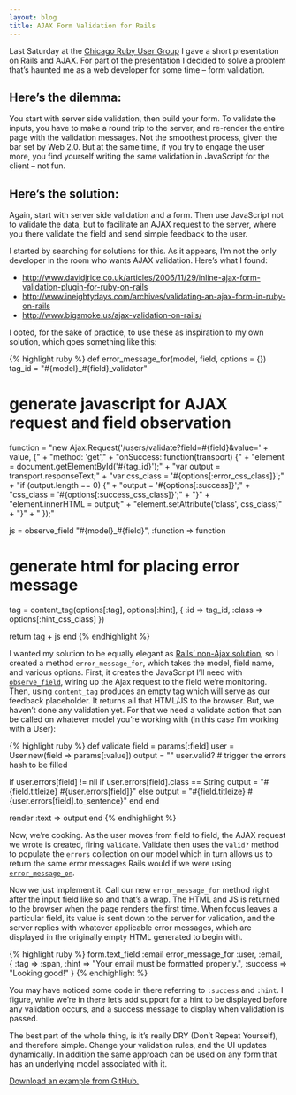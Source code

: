 ```yaml
---
layout: blog
title: AJAX Form Validation for Rails
---
```


Last Saturday at the [Chicago Ruby User Group][1] I gave a short presentation on Rails and AJAX. For part of the presentation I decided to solve a problem that’s haunted me as a web developer for some time – form validation.

## Here’s the dilemma:

You start with server side validation, then build your form. To validate the inputs, you have to make a round trip to the server, and re-render the entire page with the validation messages. Not the smoothest process, given the bar set by Web 2.0. But at the same time, if you try to engage the user more, you find yourself writing the same validation in JavaScript for the client – not fun.

## Here’s the solution:

Again, start with server side validation and a form. Then use JavaScript not to validate the data, but to facilitate an AJAX request to the server, where you there validate the field and send simple feedback to the user.

I started by searching for solutions for this. As it appears, I’m not the only developer in the room who wants AJAX validation. Here’s what I found:

* <http://www.davidjrice.co.uk/articles/2006/11/29/inline-ajax-form-validation-plugin-for-ruby-on-rails>
* <http://www.ineightydays.com/archives/validating-an-ajax-form-in-ruby-on-rails>
* <http://www.bigsmoke.us/ajax-validation-on-rails/>

I opted, for the sake of practice, to use these as inspiration to my own solution, which goes something like this:

{% highlight ruby %}
def error_message_for(model, field, options = {})
  tag_id = "#{model}_#{field}_validator"

  # generate javascript for AJAX request and field observation
  function = "new Ajax.Request('/users/validate?field=#{field}&value=' + value, {" +
    "method: 'get'," +
    "onSuccess: function(transport) {" +
      "element = document.getElementById('#{tag_id}');" +
      "var output = transport.responseText;" +
      "var css_class = '#{options[:error_css_class]}';" +
      "if (output.length == 0) {" +
        "output = '#{options[:success]}';" +
        "css_class = '#{options[:success_css_class]}';" +
      "}" +
      "element.innerHTML = output;" +
      "element.setAttribute('class', css_class)" +
    "}" +
  " });"

  js = observe_field "#{model}_#{field}", :function => function

  # generate html for placing error message
  tag = content_tag(options[:tag], options[:hint], {
    :id => tag_id, :class => options[:hint_css_class]
  })

  return tag + js
end
{% endhighlight %}

I wanted my solution to be equally elegant as [Rails’ non-Ajax solution][3], so I created a method `error_message_for`, which takes the model, field name, and various options. First, it creates the JavaScript I’ll need with [`observe_field`][4], wiring up the Ajax request to the field we’re monitoring. Then, using [`content_tag`][5] produces an empty tag which will serve as our feedback placeholder. It returns all that HTML/JS to the browser. But, we haven’t done any validation yet. For that we need a validate action that can be called on whatever model you’re working with (in this case I’m working with a User):

{% highlight ruby %}
def validate
  field  = params[:field]
  user   = User.new(field => params[:value])
  output = "" user.valid? # trigger the errors hash to be filled

  if user.errors[field] != nil
    if user.errors[field].class == String
      output = "#{field.titleize} #{user.errors[field]}"
    else
      output = "#{field.titleize} #{user.errors[field].to_sentence}"
    end
  end

  render :text => output
end
{% endhighlight %}

Now, we’re cooking. As the user moves from field to field, the AJAX request we wrote is created, firing `validate`. Validate then uses the `valid?` method to populate the `errors` collection on our model which in turn allows us to return the same error messages Rails would if we were using [`error_message_on`][3].

Now we just implement it. Call our new `error_message_for` method right after the input field like so and that’s a wrap. The HTML and JS is returned to the browser when the page renders the first time. When focus leaves a particular field, its value is sent down to the server for validation, and the server replies with whatever applicable error messages, which are displayed in the originally empty HTML generated to begin with.

{% highlight ruby %}
form.text_field :email
error_message_for :user, :email, {
  :tag     => :span,
  :hint    => "Your email must be formatted properly.",
  :success => "Looking good!"
}
{% endhighlight %}

You may have noticed some code in there referring to `:success` and `:hint`. I figure, while we’re in there let’s add support for a hint to be displayed before any validation occurs, and a success message to display when validation is passed.

The best part of the whole thing, is it’s really DRY (Don’t Repeat Yourself), and therefore simple. Change your validation rules, and the UI updates dynamically. In addition the same approach can be used on any form that has an underlying model associated with it.

[Download an example from GitHub.][6]

[1]: http://chicagoruby.org/
[2]: http://www.ineightydays.com/archives/validating-an-ajax-form-in-ruby-on-rails
[3]: http://api.rubyonrails.org/classes/ActionView/Helpers/ActiveRecordHelper.html#M001005
[4]: http://api.rubyonrails.org/classes/ActionView/Helpers/PrototypeHelper.html#M000966
[5]: http://api.rubyonrails.org/classes/ActionView/Helpers/TagHelper.html#M001033
[6]: http://cloud.avandamiri.com/3L1z1Y0U2f3P
